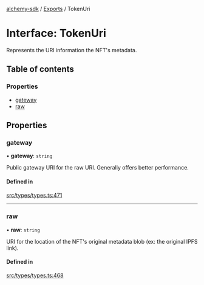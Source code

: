 [alchemy-sdk](../README.md) / [Exports](../modules.md) / TokenUri

# Interface: TokenUri

Represents the URI information the NFT's metadata.

## Table of contents

### Properties

- [gateway](TokenUri.md#gateway)
- [raw](TokenUri.md#raw)

## Properties

### gateway

• **gateway**: `string`

Public gateway URI for the raw URI. Generally offers better performance.

#### Defined in

[src/types/types.ts:471](https://github.com/alchemyplatform/alchemy-sdk-js/blob/0c05b32/src/types/types.ts#L471)

___

### raw

• **raw**: `string`

URI for the location of the NFT's original metadata blob (ex: the original
IPFS link).

#### Defined in

[src/types/types.ts:468](https://github.com/alchemyplatform/alchemy-sdk-js/blob/0c05b32/src/types/types.ts#L468)
